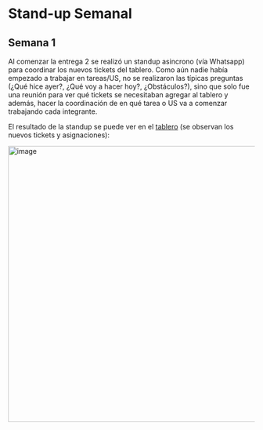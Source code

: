 # Stand-up Semanal

## Semana 1 

Al comenzar la entrega 2 se realizó un standup asincrono (vía Whatsapp) para coordinar los nuevos tickets del tablero. Como aún nadie había empezado a trabajar en tareas/US, no se realizaron las típicas preguntas (¿Qué hice ayer?, ¿Qué voy a hacer hoy?, ¿Obstáculos?), sino que solo fue una reunión para ver qué tickets se necesitaban agregar al tablero y además, hacer la coordinación de en qué tarea o US va a comenzar trabajando cada integrante.  

El resultado de la standup se puede ver en el [tablero](https://github.com/fernandasecinaro/Diaz-RodriguezSotto-Secinaro/blob/develop/Entregas/Entrega%202/Tablero/Tablero%20-%20Version%201) (se observan los nuevos tickets y asignaciones):

<img width="563" alt="image" src="https://user-images.githubusercontent.com/56087826/169628544-1f0e3db8-8a1f-43ec-b1fc-c0be087081fc.png">

